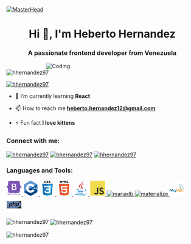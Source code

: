<!-- ### Hi there 👋


**hhernandez97/hhernandez97** is a ✨ _special_ ✨ repository because its `README.md` (this file) appears on your GitHub profile.

Here are some ideas to get you started:

- 🔭 I’m currently working on ...
- 🌱 I’m currently learning ...
- 👯 I’m looking to collaborate on ...
- 🤔 I’m looking for help with ...
- 💬 Ask me about ...
- 📫 How to reach me: ...
- 😄 Pronouns: ...
- ⚡ Fun fact: ...
-->
[![MasterHead](https://img.wattpad.com/f3f01818ac8f32a0a81e5a41b29dac4e66bd8ab6/68747470733a2f2f73332e616d617a6f6e6177732e636f6d2f776174747061642d6d656469612d736572766963652f53746f7279496d6167652f712d615578336f4d7a31394c34773d3d2d3935313436353532342e313633343164623564366563386162383136313231363036313332342e676966?s=fit&w=720&h=720)](https://www.linkedin.com/in/hhernandez97)
<h1 align="center">Hi 👋, I'm Heberto Hernandez</h1>
<h3 align="center">A passionate frontend developer from Venezuela</h3>
<img align="right" alt="Coding" width="400" src="https://raw.githubusercontent.com/laudep/code-gif-generator/master/docs/img/generating.gif">


<p align="left"> <img src="https://komarev.com/ghpvc/?username=hhernandez97&label=Profile%20views&color=0e75b6&style=flat" alt="hhernandez97" /> </p>

<p align="left"> <a href="https://twitter.com/hhernandez97" target="blank"><img src="https://img.shields.io/twitter/follow/hhernandez97?logo=twitter&style=for-the-badge" alt="hhernandez97" /></a> </p>

- 🌱 I’m currently learning **React**

- 📫 How to reach me **heberto.hernandez12@gmail.com**

- ⚡ Fun fact **I love kittens**

<h3 align="left">Connect with me:</h3>
<p align="left">
<a href="https://twitter.com/hhernandez97" target="blank"><img align="center" src="https://raw.githubusercontent.com/rahuldkjain/github-profile-readme-generator/master/src/images/icons/Social/twitter.svg" alt="hhernandez97" height="30" width="40" /></a>
<a href="https://linkedin.com/in/hhernandez97" target="blank"><img align="center" src="https://raw.githubusercontent.com/rahuldkjain/github-profile-readme-generator/master/src/images/icons/Social/linked-in-alt.svg" alt="hhernandez97" height="30" width="40" /></a>
<a href="https://instagram.com/hhernandez97" target="blank"><img align="center" src="https://raw.githubusercontent.com/rahuldkjain/github-profile-readme-generator/master/src/images/icons/Social/instagram.svg" alt="hhernandez97" height="30" width="40" /></a>
</p>

<h3 align="left">Languages and Tools:</h3>
<p align="left"> <a href="https://getbootstrap.com" target="_blank" rel="noreferrer"> <img src="https://raw.githubusercontent.com/devicons/devicon/master/icons/bootstrap/bootstrap-plain-wordmark.svg" alt="bootstrap" width="40" height="40"/> </a> <a href="https://www.w3schools.com/cpp/" target="_blank" rel="noreferrer"> <img src="https://raw.githubusercontent.com/devicons/devicon/master/icons/cplusplus/cplusplus-original.svg" alt="cplusplus" width="40" height="40"/> </a> <a href="https://www.w3schools.com/css/" target="_blank" rel="noreferrer"> <img src="https://raw.githubusercontent.com/devicons/devicon/master/icons/css3/css3-original-wordmark.svg" alt="css3" width="40" height="40"/> </a> <a href="https://www.w3.org/html/" target="_blank" rel="noreferrer"> <img src="https://raw.githubusercontent.com/devicons/devicon/master/icons/html5/html5-original-wordmark.svg" alt="html5" width="40" height="40"/> </a> <a href="https://www.java.com" target="_blank" rel="noreferrer"> <img src="https://raw.githubusercontent.com/devicons/devicon/master/icons/java/java-original.svg" alt="java" width="40" height="40"/> </a> <a href="https://developer.mozilla.org/en-US/docs/Web/JavaScript" target="_blank" rel="noreferrer"> <img src="https://raw.githubusercontent.com/devicons/devicon/master/icons/javascript/javascript-original.svg" alt="javascript" width="40" height="40"/> </a> <a href="https://mariadb.org/" target="_blank" rel="noreferrer"> <img src="https://www.vectorlogo.zone/logos/mariadb/mariadb-icon.svg" alt="mariadb" width="40" height="40"/> </a> <a href="https://materializecss.com/" target="_blank" rel="noreferrer"> <img src="https://raw.githubusercontent.com/prplx/svg-logos/5585531d45d294869c4eaab4d7cf2e9c167710a9/svg/materialize.svg" alt="materialize" width="40" height="40"/> </a> <a href="https://www.mysql.com/" target="_blank" rel="noreferrer"> <img src="https://raw.githubusercontent.com/devicons/devicon/master/icons/mysql/mysql-original-wordmark.svg" alt="mysql" width="40" height="40"/> </a> <a href="https://www.php.net" target="_blank" rel="noreferrer"> <img src="https://raw.githubusercontent.com/devicons/devicon/master/icons/php/php-original.svg" alt="php" width="40" height="40"/> </a> </p>

<p><img align="left" src="https://github-readme-stats.vercel.app/api/top-langs?username=hhernandez97&show_icons=true&locale=en&layout=compact" alt="hhernandez97" /></p>

<p>&nbsp;<img align="center" src="https://github-readme-stats.vercel.app/api?username=hhernandez97&show_icons=true&locale=en" alt="hhernandez97" /></p>

<p><img align="center" src="https://github-readme-streak-stats.herokuapp.com/?user=hhernandez97&" alt="hhernandez97" /></p>
